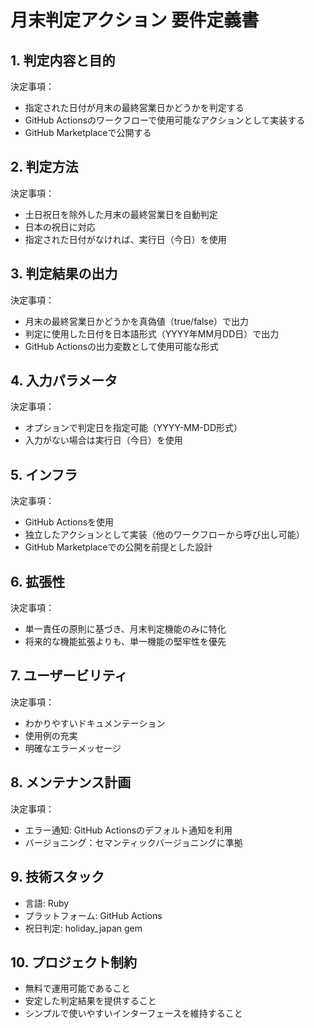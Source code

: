 # 月末判定アクション 要件定義書

## 1. 判定内容と目的
決定事項：
- 指定された日付が月末の最終営業日かどうかを判定する
- GitHub Actionsのワークフローで使用可能なアクションとして実装する
- GitHub Marketplaceで公開する

## 2. 判定方法
決定事項：
- 土日祝日を除外した月末の最終営業日を自動判定
- 日本の祝日に対応
- 指定された日付がなければ、実行日（今日）を使用

## 3. 判定結果の出力
決定事項：
- 月末の最終営業日かどうかを真偽値（true/false）で出力
- 判定に使用した日付を日本語形式（YYYY年MM月DD日）で出力
- GitHub Actionsの出力変数として使用可能な形式

## 4. 入力パラメータ
決定事項：
- オプションで判定日を指定可能（YYYY-MM-DD形式）
- 入力がない場合は実行日（今日）を使用

## 5. インフラ
決定事項：
- GitHub Actionsを使用
- 独立したアクションとして実装（他のワークフローから呼び出し可能）
- GitHub Marketplaceでの公開を前提とした設計

## 6. 拡張性
決定事項：
- 単一責任の原則に基づき、月末判定機能のみに特化
- 将来的な機能拡張よりも、単一機能の堅牢性を優先

## 7. ユーザービリティ
決定事項：
- わかりやすいドキュメンテーション
- 使用例の充実
- 明確なエラーメッセージ

## 8. メンテナンス計画
決定事項：
- エラー通知: GitHub Actionsのデフォルト通知を利用
- バージョニング：セマンティックバージョニングに準拠

## 9. 技術スタック
- 言語: Ruby
- プラットフォーム: GitHub Actions
- 祝日判定: holiday_japan gem

## 10. プロジェクト制約
- 無料で運用可能であること
- 安定した判定結果を提供すること
- シンプルで使いやすいインターフェースを維持すること
